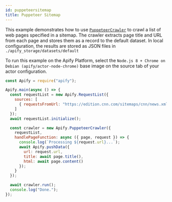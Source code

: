 ```yaml
---
id: puppeteersitemap
title: Puppeteer Sitemap
---
```


This example demonstrates how to use [`PuppeteerCrawler`](../api/puppeteercrawler) to crawl a list of web pages
specified in a sitemap. The crawler extracts page title and URL from each page
and stores them as a record to the default dataset.
In local configuration, the results are stored as JSON files in `./apify_storage/datasets/default`

To run this example on the Apify Platform, select the `Node.js 8 + Chrome on Debian (apify/actor-node-chrome)` base image
on the source tab of your actor configuration.

```javascript
const Apify = require("apify");

Apify.main(async () => {
  const requestList = new Apify.RequestList({
    sources: [
      { requestsFromUrl: "https://edition.cnn.com/sitemaps/cnn/news.xml" }
    ]
  });
  await requestList.initialize();

  const crawler = new Apify.PuppeteerCrawler({
    requestList,
    handlePageFunction: async ({ page, request }) => {
      console.log(`Processing ${request.url}...`);
      await Apify.pushData({
        url: request.url,
        title: await page.title(),
        html: await page.content()
      });
    }
  });

  await crawler.run();
  console.log("Done.");
});
```
